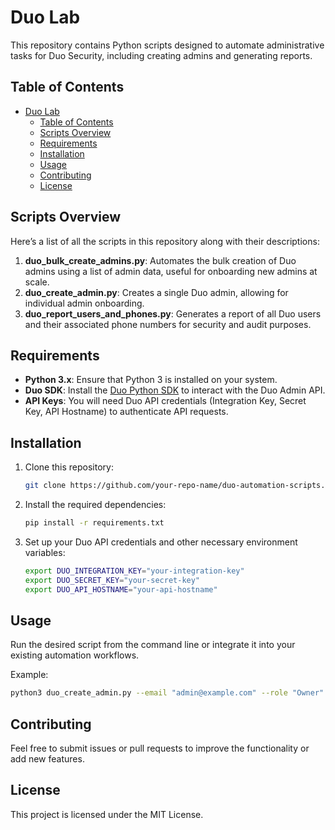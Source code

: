 # Duo Lab

This repository contains Python scripts designed to automate administrative tasks for Duo Security, including creating admins and generating reports.

## Table of Contents
- [Duo Lab](#duo-lab)
  - [Table of Contents](#table-of-contents)
  - [Scripts Overview](#scripts-overview)
  - [Requirements](#requirements)
  - [Installation](#installation)
  - [Usage](#usage)
  - [Contributing](#contributing)
  - [License](#license)

## Scripts Overview
Here’s a list of all the scripts in this repository along with their descriptions:

1. **duo_bulk_create_admins.py**: Automates the bulk creation of Duo admins using a list of admin data, useful for onboarding new admins at scale.
2. **duo_create_admin.py**: Creates a single Duo admin, allowing for individual admin onboarding.
3. **duo_report_users_and_phones.py**: Generates a report of all Duo users and their associated phone numbers for security and audit purposes.

## Requirements
- **Python 3.x**: Ensure that Python 3 is installed on your system.
- **Duo SDK**: Install the [Duo Python SDK](https://duo.com/docs/administration-api) to interact with the Duo Admin API.
- **API Keys**: You will need Duo API credentials (Integration Key, Secret Key, API Hostname) to authenticate API requests.

## Installation
1. Clone this repository:
   ```bash
   git clone https://github.com/your-repo-name/duo-automation-scripts.git
   ```
2. Install the required dependencies:
   ```bash
   pip install -r requirements.txt
   ```
3. Set up your Duo API credentials and other necessary environment variables:
   ```bash
   export DUO_INTEGRATION_KEY="your-integration-key"
   export DUO_SECRET_KEY="your-secret-key"
   export DUO_API_HOSTNAME="your-api-hostname"
   ```

## Usage
Run the desired script from the command line or integrate it into your existing automation workflows.

Example:
```bash
python3 duo_create_admin.py --email "admin@example.com" --role "Owner"
```

## Contributing
Feel free to submit issues or pull requests to improve the functionality or add new features.

## License
This project is licensed under the MIT License.
